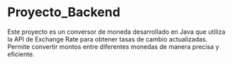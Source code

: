 # Proyecto_Backend
Este proyecto es un conversor de moneda desarrollado en Java que utiliza la API de Exchange Rate para obtener tasas de cambio actualizadas. Permite convertir montos entre diferentes monedas de manera precisa y eficiente.
